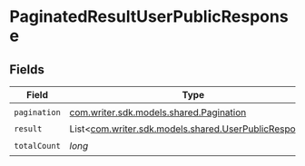 # PaginatedResultUserPublicResponse


## Fields

| Field                                                                                              | Type                                                                                               | Required                                                                                           | Description                                                                                        |
| -------------------------------------------------------------------------------------------------- | -------------------------------------------------------------------------------------------------- | -------------------------------------------------------------------------------------------------- | -------------------------------------------------------------------------------------------------- |
| `pagination`                                                                                       | [com.writer.sdk.models.shared.Pagination](../../models/shared/Pagination.md)                       | :heavy_check_mark:                                                                                 | N/A                                                                                                |
| `result`                                                                                           | List<[com.writer.sdk.models.shared.UserPublicResponse](../../models/shared/UserPublicResponse.md)> | :heavy_minus_sign:                                                                                 | N/A                                                                                                |
| `totalCount`                                                                                       | *long*                                                                                             | :heavy_check_mark:                                                                                 | N/A                                                                                                |